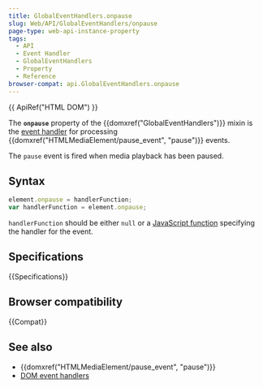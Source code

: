 ```yaml
---
title: GlobalEventHandlers.onpause
slug: Web/API/GlobalEventHandlers/onpause
page-type: web-api-instance-property
tags:
  - API
  - Event Handler
  - GlobalEventHandlers
  - Property
  - Reference
browser-compat: api.GlobalEventHandlers.onpause
---
```

{{ ApiRef("HTML DOM") }}

The **`onpause`** property of the
{{domxref("GlobalEventHandlers")}} mixin is the [event handler](/en-US/docs/Web/Events/Event_handlers) for
processing {{domxref("HTMLMediaElement/pause_event", "pause")}} events.

The `pause` event is fired when media playback has been paused.

## Syntax

```js
element.onpause = handlerFunction;
var handlerFunction = element.onpause;
```

`handlerFunction` should be either `null` or a [JavaScript function](/en-US/docs/Web/JavaScript/Reference/Functions)
specifying the handler for the event.

## Specifications

{{Specifications}}

## Browser compatibility

{{Compat}}

## See also

- {{domxref("HTMLMediaElement/pause_event", "pause")}}
- [DOM event handlers](/en-US/docs/Web/Events/Event_handlers)

